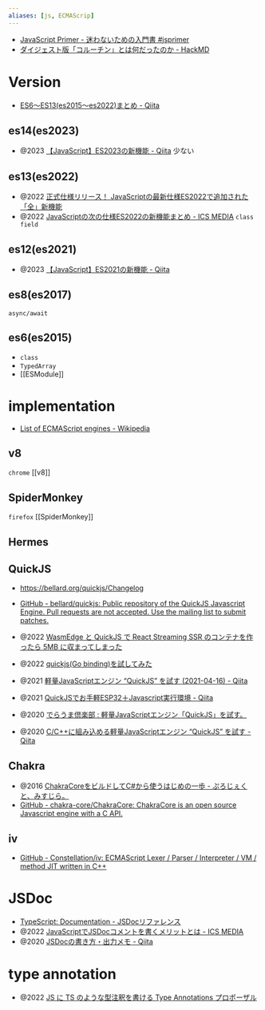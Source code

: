 ```yaml
---
aliases: [js, ECMAScrip]
---
```


- [JavaScript Primer - 迷わないための入門書 #jsprimer](https://jsprimer.net/)
- [ダイジェスト版「コルーチン」とは何だったのか - HackMD](https://hackmd.io/@mametter/S1dw4Xy2V)

# Version

- [ES6〜ES13(es2015〜es2022)まとめ - Qiita](https://qiita.com/ozoneboy/items/9c11ac3323ca94919052)

## es14(es2023)

- @2023 [【JavaScript】ES2023の新機能 - Qiita](https://qiita.com/rana_kualu/items/84f66fe970f7feccf367)
  少ない

## es13(es2022)

- @2022 [正式仕様リリース！ JavaScriptの最新仕様ES2022で追加された「全」新機能](https://zenn.dev/moneyforward/articles/es2022-whats-new)
- @2022 [JavaScriptの次の仕様ES2022の新機能まとめ - ICS MEDIA](https://ics.media/entry/220610/)
  `class field`

## es12(es2021)

- @2023 [【JavaScript】ES2021の新機能 - Qiita](https://qiita.com/rana_kualu/items/ae3297dd2974fcf047c4)

## es8(es2017)

`async/await`

## es6(es2015)

- `class`
- `TypedArray`
- [[ESModule]]

# implementation

- [List of ECMAScript engines - Wikipedia](https://en.wikipedia.org/wiki/List_of_ECMAScript_engines)

## v8

`chrome`
[[v8]]

## SpiderMonkey

`firefox`
[[SpiderMonkey]]

## Hermes

## QuickJS

- https://bellard.org/quickjs/Changelog
- [GitHub - bellard/quickjs: Public repository of the QuickJS Javascript Engine. Pull requests are not accepted. Use the mailing list to submit patches.](https://github.com/bellard/quickjs)

- @2022 [WasmEdge と QuickJS で React Streaming SSR のコンテナを作ったら 5MB に収まってしまった](https://zenn.dev/hankei6km/articles/react-streaming-ssr-in-wasmedge-quickjs)
- @2022 [quickjs(Go binding)を試してみた](https://zenn.dev/sivchari/articles/8e77265296c729)
- @2021 [軽量JavaScriptエンジン “QuickJS” を試す (2021-04-16) - Qiita](https://qiita.com/matobaa/items/ce42fa4619252effad43)
- @2021 [QuickJSでお手軽ESP32＋Javascript実行環境 - Qiita](https://qiita.com/poruruba/items/e159464305e5bab6e06e)
- @2020 [でらうま倶楽部 : 軽量JavaScriptエンジン「QuickJS」を試す。](http://blog.livedoor.jp/tek_nishi/archives/10248161.html)
- @2020 [C/C++に組み込める軽量JavaScriptエンジン “QuickJS” を試す - Qiita](https://qiita.com/taskie/items/16cdbc69d4fd4a3dccbf)

## Chakra

- @2016 [ChakraCoreをビルドしてC#から使うはじめの一歩 - ぷろじぇくと、みすじら。](https://www.misuzilla.org/Blog/2016/01/14/GettingStartedWithChakraCoreFromCSharp)
- [GitHub - chakra-core/ChakraCore: ChakraCore is an open source Javascript engine with a C API.](https://github.com/chakra-core/ChakraCore)

## iv

- [GitHub - Constellation/iv: ECMAScript Lexer / Parser / Interpreter / VM / method JIT written in C++](https://github.com/Constellation/iv)

# JSDoc

- [TypeScript: Documentation - JSDocリファレンス](https://www.typescriptlang.org/ja/docs/handbook/jsdoc-supported-types.html)
- @2022 [JavaScriptでJSDocコメントを書くメリットとは - ICS MEDIA](https://ics.media/entry/6789/)
- @2020 [JSDocの書き方・出力メモ - Qiita](https://qiita.com/zaburo/items/c90ab1a3d7751f610d27)

# type annotation

- @2022 [JS に TS のような型注釈を書ける Type Annotations プロポーザル](https://sosukesuzuki.dev/posts/stage-1-type-annotations/)
